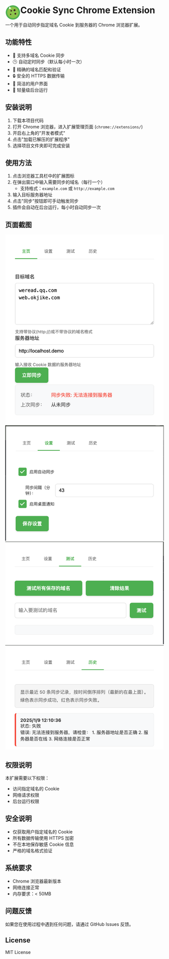 # Cookie Sync Chrome Extension <img src="icons/icon48.png" alt="项目图标" align="left" />

一个用于自动同步指定域名 Cookie 到服务器的 Chrome 浏览器扩展。

## 功能特性

- 🔄 支持多域名 Cookie 同步
- 🕒 自动定时同步（默认每小时一次）
- 🎯 精确的域名匹配和验证
- 🔒 安全的 HTTPS 数据传输
- 📝 简洁的用户界面
- 🚀 轻量级后台运行

## 安装说明

1. 下载本项目代码
2. 打开 Chrome 浏览器，进入扩展管理页面 (`chrome://extensions/`)
3. 开启右上角的"开发者模式"
4. 点击"加载已解压的扩展程序"
5. 选择项目文件夹即可完成安装

## 使用方法

1. 点击浏览器工具栏中的扩展图标
2. 在弹出窗口中输入需要同步的域名（每行一个）
   - 支持格式：`example.com` 或 `http://example.com`
3. 输入目标服务器地址
4. 点击"同步"按钮即可手动触发同步
5. 插件会自动在后台运行，每小时自动同步一次

## 页面截图

![主页](screenshots/home.png)
![设置](screenshots/settings.png)
![测试](screenshots/test.png)
![历史](screenshots/history.png)

## 权限说明

本扩展需要以下权限：
- 访问指定域名的 Cookie
- 网络请求权限
- 后台运行权限

## 安全说明

- 仅获取用户指定域名的 Cookie
- 所有数据传输使用 HTTPS 加密
- 不在本地保存敏感 Cookie 信息
- 严格的域名格式验证

## 系统要求

- Chrome 浏览器最新版本
- 网络连接正常
- 内存要求：< 50MB

## 问题反馈

如果您在使用过程中遇到任何问题，请通过 GitHub Issues 反馈。

## License

MIT License 